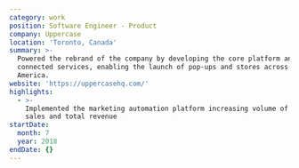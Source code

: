 ```yaml
---
category: work
position: Software Engineer - Product
company: Uppercase
location: 'Toronto, Canada'
summary: >-
  Powered the rebrand of the company by developing the core platform and all its
  connected services, enabling the launch of pop-ups and stores across North
  America.
website: 'https://uppercasehq.com/'
highlights:
  - >-
    Implemented the marketing automation platform increasing volume of inbound
    sales and total revenue
startDate:
  month: 7
  year: 2018
endDate: {}
---
```



